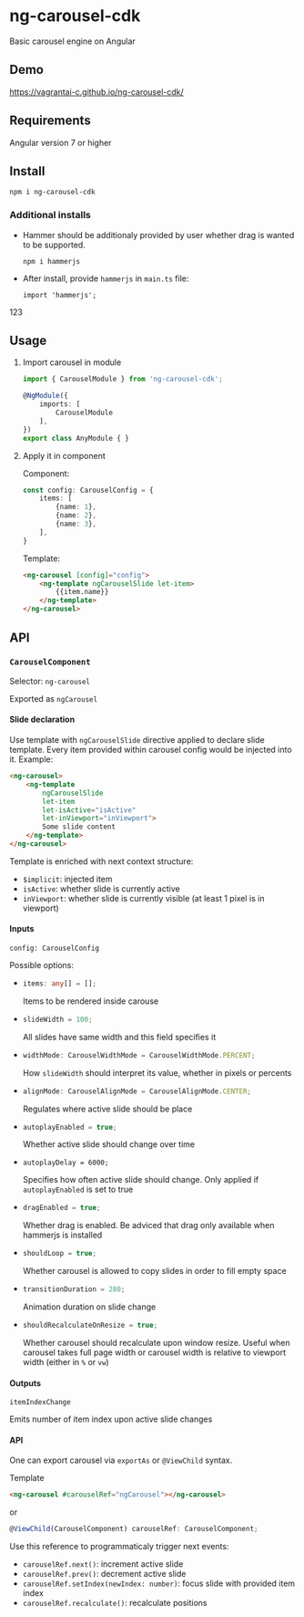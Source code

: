 # ng-carousel-cdk
Basic carousel engine on Angular

## Demo
https://vagrantai-c.github.io/ng-carousel-cdk/

## Requirements
Angular version 7 or higher

## Install
```
npm i ng-carousel-cdk
```

### Additional installs
- Hammer should be additionaly provided by user whether drag is wanted to be supported.
    ```
    npm i hammerjs
    ```
- After install, provide `hammerjs` in `main.ts` file:
    ```
    import 'hammerjs';
    ```
123
## Usage
1. Import carousel in module
    ```typescript
    import { CarouselModule } from 'ng-carousel-cdk';

    @NgModule({
        imports: [
            CarouselModule
        ],
    })
    export class AnyModule { }
    ```
2. Apply it in component

    Component:
    ```typescript
    const config: CarouselConfig = {
        items: [
            {name: 1},
            {name: 2},
            {name: 3},  
        ],
    }
    ```

    Template:
    ```HTML
    <ng-carousel [config]="config">
        <ng-template ngCarouselSlide let-item>
            {{item.name}}
        </ng-template>
    </ng-carousel>
    ```

## API

### `CarouselComponent`
Selector: `ng-carousel`

Exported as `ngCarousel`

#### Slide declaration
Use template with `ngCarouselSlide` directive applied to declare slide template. Every item provided within carousel config would be injected into it. Example:
```html
<ng-carousel>
    <ng-template
        ngCarouselSlide
        let-item
        let-isActive="isActive"
        let-inViewport="inViewport">
        Some slide content
    </ng-template>
</ng-carousel>
```
Template is enriched with next context structure:

- `$implicit`: injected item
- `isActive`: whether slide is currently active
- `inViewport`: whether slide is currently visible (at least 1 pixel is in viewport)

#### Inputs

`config: CarouselConfig`

Possible options:

-
    ```typescript
    items: any[] = [];
    ```
    Items to be rendered inside carouse
-
    ```typescript
    slideWidth = 100;
    ```
    All slides have same width and this field specifies it
-
    ```typescript
    widthMode: CarouselWidthMode = CarouselWidthMode.PERCENT;
    ```
    How `slideWidth` should interpret its value, whether in pixels or percents
-
    ```typescript
    alignMode: CarouselAlignMode = CarouselAlignMode.CENTER;
    ```
    Regulates where active slide should be place
-
    ```typescript
    autoplayEnabled = true;
    ```
    Whether active slide should change over time
-
    ```typscript
    autoplayDelay = 6000;
    ```
    Specifies how often active slide should change. Only applied if `autoplayEnabled` is set to true
-
    ```typescript
    dragEnabled = true;
    ```
    Whether drag is enabled. Be adviced that drag only available when hammerjs is installed
-
    ```typescript
    shouldLoop = true;
    ```
    Whether carousel is allowed to copy slides in order to fill empty space
-
    ```typescript
    transitionDuration = 280;
    ```
    Animation duration on slide change
-
    ```typescript
    shouldRecalculateOnResize = true;
    ```
    Whether carousel should recalculate upon window resize. Useful when carousel takes full page width or carousel width is relative to viewport width (either in `%` or `vw`)

#### Outputs
`itemIndexChange`

Emits number of item index upon active slide changes

#### API

One can export carousel via `exportAs` or `@ViewChild` syntax.

Template
```html
<ng-carousel #carouselRef="ngCarousel"></ng-carousel>
```

or 

```typescript
@ViewChild(CarouselComponent) carouselRef: CarouselComponent;
```

Use this reference to programmaticaly trigger next events:
- `carouselRef.next()`: increment active slide
- `carouselRef.prev()`: decrement active slide
- `carouselRef.setIndex(newIndex: number)`: focus slide with provided item index
- `carouselRef.recalculate()`: recalculate positions